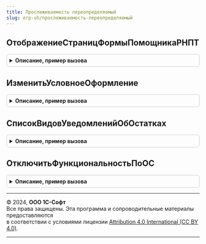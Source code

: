 ```yaml
---
title: Прослеживаемость переопределяемый
slug: erp-uh/прослеживаемость-переопределяемый
---
```



## ОтображениеСтраницФормыПомощникаРНПТ
<details style="margin: 1em 0; padding: 0.5em; border: 1px solid #ccc; border-radius: 6px;">

<summary style="font-weight: bold; cursor: pointer;">Описание, пример вызова</summary>

```bsl

// Вызывается при установке отображения страниц в Помощнике получения РНПТ
//
// Параметры:
//
// ОтображениеСтраниц - ОтображениеСтраницФормы - ссылка на отображение страниц
//
Процедура ОтображениеСтраницФормыПомощникаРНПТ(ОтображениеСтраниц) Экспорт
```

Пример вызова
```bsl
ПрослеживаемостьПереопределяемый.ОтображениеСтраницФормыПомощникаРНПТ(ОтображениеСтраниц) 
```
</details>

## ИзменитьУсловноеОформление
<details style="margin: 1em 0; padding: 0.5em; border: 1px solid #ccc; border-radius: 6px;">

<summary style="font-weight: bold; cursor: pointer;">Описание, пример вызова</summary>

```bsl

// Вызывается при открытии Помощника получения РНПТ и при открытии журнала по уведомлениям
//
// Параметры:
//
// Форма - ФормаКлиентскогоПриложения - форма объекта
//
Процедура ИзменитьУсловноеОформление(Форма) Экспорт
```

Пример вызова
```bsl
ПрослеживаемостьПереопределяемый.ИзменитьУсловноеОформление(Форма) 
```
</details>

## СписокВидовУведомленийОбОстатках
<details style="margin: 1em 0; padding: 0.5em; border: 1px solid #ccc; border-radius: 6px;">

<summary style="font-weight: bold; cursor: pointer;">Описание, пример вызова</summary>

```bsl

// Добавляет список видов уведомлений, что будут отражаться при добавлении нового документа Уведомления об остатках
//
// Возвращаемое значение:
// СписокЗначений - список видов уведомлений
//
Функция СписокВидовУведомленийОбОстатках() Экспорт
```

Пример вызова
```bsl
Результат = ПрослеживаемостьПереопределяемый.СписокВидовУведомленийОбОстатках() 
```
</details>

## ОтключитьФункциональностьПоОС
<details style="margin: 1em 0; padding: 0.5em; border: 1px solid #ccc; border-radius: 6px;">

<summary style="font-weight: bold; cursor: pointer;">Описание, пример вызова</summary>

```bsl

// Функция, которая отключает функциональность по прослеживаемым ОС
// в Помощнике получения РНПТ и в журнале уведомлений
//
// Возвращаемое значение:
//  Булево - Истина - функциональность отключить по прослеживаемы ОС, ложь - не отключать
//
Функция ОтключитьФункциональностьПоОС() Экспорт
```

Пример вызова
```bsl
Результат = ПрослеживаемостьПереопределяемый.ОтключитьФункциональностьПоОС() 
```
</details>

---

© 2024, **ООО 1С-Софт**  
Все права защищены. Эта программа и сопроводительные материалы предоставляются  
в соответствии с условиями лицензии [Attribution 4.0 International (CC BY 4.0)](https://creativecommons.org/licenses/by/4.0/legalcode).

---
